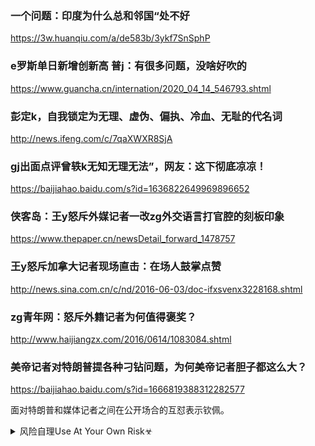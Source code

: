 ### 一个问题：印度为什么总和邻国“处不好
https://3w.huanqiu.com/a/de583b/3ykf7SnSphP

### e罗斯单日新增创新高 普j：有很多问题，没啥好吹的
https://www.guancha.cn/internation/2020_04_14_546793.shtml

### 彭定k，自我锁定为无理、虚伪、偏执、冷血、无耻的代名词
http://news.ifeng.com/c/7qaXWXR8SjA

### gj出面点评曾轶k无知无理无法”，网友：这下彻底凉凉！
https://baijiahao.baidu.com/s?id=1636822649969896652

### 侠客岛：王y怒斥外媒记者一改zg外交语言打官腔的刻板印象
https://www.thepaper.cn/newsDetail_forward_1478757

### 王y怒斥加拿大记者现场直击：在场人鼓掌点赞
http://news.sina.com.cn/c/nd/2016-06-03/doc-ifxsvenx3228168.shtml

### zg青年网：怒斥外籍记者为何值得褒奖？
http://www.haijiangzx.com/2016/0614/1083084.shtml

### 美帝记者对特朗普提各种刁钻问题，为何美帝记者胆子都这么大？
https://baijiahao.baidu.com/s?id=1666819388312282577

面对特朗普和媒体记者之间在公开场合的互怼表示钦佩。

<details><summary>风险自理Use At Your Own Risk☣</summary>

### 在抗疫这件事上，德国人的“死理性”值得细琢磨
https://weibo.com/ttarticle/p/show?id=2309404501495809703986

当前，德国确诊死亡病例的平均年龄是81岁，而根据国家卫健委专家组成员蒋荣猛的研究，武汉确诊死亡病例平均年龄68岁。而德国的人均可预期寿命是81岁，zg是76岁。

如此规模的撤侨行动，德国外交部并没有大肆宣扬，低调地就做完了。

在这个崇尚科学的gj，科研工作者不用担心公众情绪和喜好，专业的人做专业的事，只需对科学负责。

### 几维鼓
这是一篇可能会让人不那么舒服，却非常值得一读的文章。印象最深有二，一是德国新冠平均死亡年龄81岁，跟正常死亡年龄一样，医院重症监护室从来没满过；二是德国外交部50人的团队，在一个多月里撤侨240000人。不要动不动喊人抄作业了。
</details>
